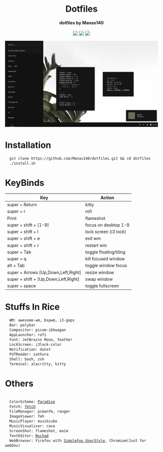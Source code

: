 <h1 align="center">Dotfiles</h1>
<h4 align="center">dotfiles by Manas140</h4>

<p align="center">
    <a href="https://github.com/Manas140/dotfiles/stargazers"><img src="https://img.shields.io/github/stars/Manas140/dotfiles?colorA=151515&colorB=8C977D&style=for-the-badge&logo=starship"></a>
    <a href="https://github.com/Manas140/dotfiles/issues"><img src="https://img.shields.io/github/issues/Manas140/dotfiles?colorA=151515&colorB=B66467&style=for-the-badge&logo=bugatti"></a>
    <a href="https://github.com/Manas140/dotfiles/network/members"><img src="https://img.shields.io/github/forks/Manas140/dotfiles?colorA=151515&colorB=8DA3B9&style=for-the-badge&logo=github"></a>
</p>

<p align="center">
  <img src="preview/preview.png">
</p>

# Installation
```
  git clone https://github.com/Manas140/dotfiles.git && cd dotfiles
  ./install.sh 
```

# KeyBinds
| Key | Action|
| ----- | ----- |
| super + Return | kitty |
| super + r | rofi |
| Print | flameshot |
| super + shift + [1-9] | focus on desktop 1-9 |
| super + shift + l | lock screen (i3 lock) |
| super + shift + e | exit wm |
| super + shift + r | restart wm |
| super + Tab | toggle floating/tiling |
| super + q | kill focused window |
| alt + Tab | toggle window focus |
| super + Arrows [Up,Down,Left,Right] | resize window |
| super + shift + [Up,Down,Left,Right] | swap window |
| super + space | toggle fullscreen |

# Stuffs In Rice
```
  WM: awesome-wm, bspwm, i3-gaps  
  Bar: polybar
  Compositor: picom-ibhwagan
  AppLauncher: rofi
  Font: JetBrains Mono, feather
  LockScreen: i3lock-color
  Notification: dunst
  PdfReader: zathura
  Shell: bash, zsh
  Terminal: alacritty, kitty
```

# Others
<pre><code>  
  ColorScheme: <a href="https://github.com/Manas140/paradise">Paradise</a>
  Fetch: <a href="https://github.com/Manas140/fetch">fetch</a>
  FileManager: pcmanfm, ranger
  ImageViewer: feh
  MusicPlayer: musikcube
  MusicVisualiser: cava
  ScreenShot: flameshot, maim
  TextEditor: <a href="https://github.com/Nvchad">Nvchad</a>
  WebBrowser: Firefox with <a href="https://github.com/migueravila/SimpleFox">SimpleFox UserStyle</a>, Chromium(Just for webDev)
</code></pre>
